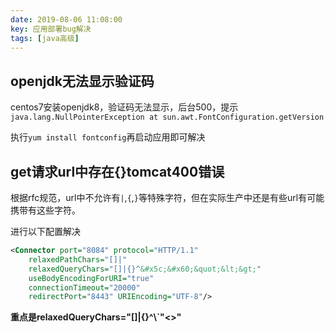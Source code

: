 ```yaml
---
date: 2019-08-06 11:08:00
key: 应用部署bug解决
tags: [java高级]
---
```


## openjdk无法显示验证码

centos7安装openjdk8，验证码无法显示，后台500，提示`java.lang.NullPointerException at sun.awt.FontConfiguration.getVersion`

执行`yum install fontconfig`再启动应用即可解决

## get请求url中存在{}tomcat400错误

根据rfc规范，url中不允许有`|`,`{`,`}`等特殊字符，但在实际生产中还是有些url有可能携带有这些字符。

进行以下配置解决

```xml
<Connector port="8084" protocol="HTTP/1.1" 
    relaxedPathChars="[]|" 
    relaxedQueryChars="[]|{}^&#x5c;&#x60;&quot;&lt;&gt;" 
    useBodyEncodingForURI="true" 
    connectionTimeout="20000" 
    redirectPort="8443" URIEncoding="UTF-8"/>
```

**重点是relaxedQueryChars="[]|{}^&#x5c;&#x60;&quot;&lt;&gt;"**